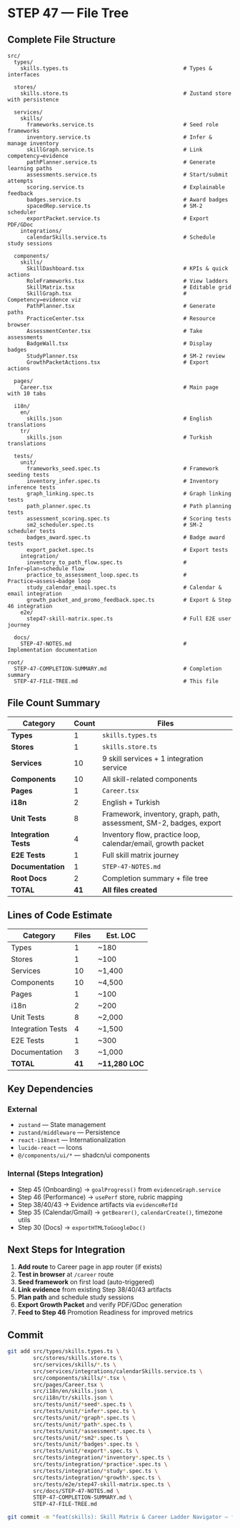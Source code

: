 # STEP 47 — File Tree

## Complete File Structure

```
src/
  types/
    skills.types.ts                                    # Types & interfaces

  stores/
    skills.store.ts                                    # Zustand store with persistence

  services/
    skills/
      frameworks.service.ts                            # Seed role frameworks
      inventory.service.ts                             # Infer & manage inventory
      skillGraph.service.ts                            # Link competency→evidence
      pathPlanner.service.ts                           # Generate learning paths
      assessments.service.ts                           # Start/submit attempts
      scoring.service.ts                               # Explainable feedback
      badges.service.ts                                # Award badges
      spacedRep.service.ts                             # SM-2 scheduler
      exportPacket.service.ts                          # Export PDF/GDoc
    integrations/
      calendarSkills.service.ts                        # Schedule study sessions

  components/
    skills/
      SkillDashboard.tsx                               # KPIs & quick actions
      RoleFrameworks.tsx                               # View ladders
      SkillMatrix.tsx                                  # Editable grid
      SkillGraph.tsx                                   # Competency↔evidence viz
      PathPlanner.tsx                                  # Generate paths
      PracticeCenter.tsx                               # Resource browser
      AssessmentCenter.tsx                             # Take assessments
      BadgeWall.tsx                                    # Display badges
      StudyPlanner.tsx                                 # SM-2 review
      GrowthPacketActions.tsx                          # Export actions

  pages/
    Career.tsx                                         # Main page with 10 tabs

  i18n/
    en/
      skills.json                                      # English translations
    tr/
      skills.json                                      # Turkish translations

  tests/
    unit/
      frameworks_seed.spec.ts                          # Framework seeding tests
      inventory_infer.spec.ts                          # Inventory inference tests
      graph_linking.spec.ts                            # Graph linking tests
      path_planner.spec.ts                             # Path planning tests
      assessment_scoring.spec.ts                       # Scoring tests
      sm2_scheduler.spec.ts                            # SM-2 scheduler tests
      badges_award.spec.ts                             # Badge award tests
      export_packet.spec.ts                            # Export tests
    integration/
      inventory_to_path_flow.spec.ts                   # Infer→plan→schedule flow
      practice_to_assessment_loop.spec.ts              # Practice→assess→badge loop
      study_calendar_email.spec.ts                     # Calendar & email integration
      growth_packet_and_promo_feedback.spec.ts         # Export & Step 46 integration
    e2e/
      step47-skill-matrix.spec.ts                      # Full E2E user journey

  docs/
    STEP-47-NOTES.md                                   # Implementation documentation

root/
  STEP-47-COMPLETION-SUMMARY.md                        # Completion summary
  STEP-47-FILE-TREE.md                                 # This file
```

## File Count Summary

| Category | Count | Files |
|----------|-------|-------|
| **Types** | 1 | `skills.types.ts` |
| **Stores** | 1 | `skills.store.ts` |
| **Services** | 10 | 9 skill services + 1 integration service |
| **Components** | 10 | All skill-related components |
| **Pages** | 1 | `Career.tsx` |
| **i18n** | 2 | English + Turkish |
| **Unit Tests** | 8 | Framework, inventory, graph, path, assessment, SM-2, badges, export |
| **Integration Tests** | 4 | Inventory flow, practice loop, calendar/email, growth packet |
| **E2E Tests** | 1 | Full skill matrix journey |
| **Documentation** | 1 | `STEP-47-NOTES.md` |
| **Root Docs** | 2 | Completion summary + file tree |
| **TOTAL** | **41** | **All files created** |

## Lines of Code Estimate

| Category | Files | Est. LOC |
|----------|-------|----------|
| Types | 1 | ~180 |
| Stores | 1 | ~100 |
| Services | 10 | ~1,400 |
| Components | 10 | ~4,500 |
| Pages | 1 | ~100 |
| i18n | 2 | ~200 |
| Unit Tests | 8 | ~2,000 |
| Integration Tests | 4 | ~1,500 |
| E2E Tests | 1 | ~300 |
| Documentation | 3 | ~1,000 |
| **TOTAL** | **41** | **~11,280 LOC** |

## Key Dependencies

### External
- `zustand` — State management
- `zustand/middleware` — Persistence
- `react-i18next` — Internationalization
- `lucide-react` — Icons
- `@/components/ui/*` — shadcn/ui components

### Internal (Steps Integration)
- Step 45 (Onboarding) → `goalProgress()` from `evidenceGraph.service`
- Step 46 (Performance) → `usePerf` store, rubric mapping
- Step 38/40/43 → Evidence artifacts via `evidenceRefId`
- Step 35 (Calendar/Gmail) → `getBearer()`, `calendarCreate()`, timezone utils
- Step 30 (Docs) → `exportHTMLToGoogleDoc()`

## Next Steps for Integration

1. **Add route** to Career page in app router (if exists)
2. **Test in browser** at `/career` route
3. **Seed framework** on first load (auto-triggered)
4. **Link evidence** from existing Step 38/40/43 artifacts
5. **Plan path** and schedule study sessions
6. **Export Growth Packet** and verify PDF/GDoc generation
7. **Feed to Step 46** Promotion Readiness for improved metrics

## Commit

```bash
git add src/types/skills.types.ts \
        src/stores/skills.store.ts \
        src/services/skills/*.ts \
        src/services/integrations/calendarSkills.service.ts \
        src/components/skills/*.tsx \
        src/pages/Career.tsx \
        src/i18n/en/skills.json \
        src/i18n/tr/skills.json \
        src/tests/unit/*seed*.spec.ts \
        src/tests/unit/*infer*.spec.ts \
        src/tests/unit/*graph*.spec.ts \
        src/tests/unit/*path*.spec.ts \
        src/tests/unit/*assessment*.spec.ts \
        src/tests/unit/*sm2*.spec.ts \
        src/tests/unit/*badges*.spec.ts \
        src/tests/unit/*export*.spec.ts \
        src/tests/integration/*inventory*.spec.ts \
        src/tests/integration/*practice*.spec.ts \
        src/tests/integration/*study*.spec.ts \
        src/tests/integration/*growth*.spec.ts \
        src/tests/e2e/step47-skill-matrix.spec.ts \
        src/docs/STEP-47-NOTES.md \
        STEP-47-COMPLETION-SUMMARY.md \
        STEP-47-FILE-TREE.md

git commit -m "feat(skills): Skill Matrix & Career Ladder Navigator — frameworks, inventory, skill↔goal↔evidence graph, AI learning paths, assessments with explainable scoring, badges, SM-2 spaced repetition, calendar/email scheduling, and growth packet export"
```
